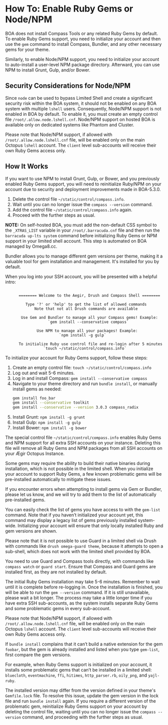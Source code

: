 # How To: Enable Ruby Gems or Node/NPM

BOA does not install Compass Tools or any related Ruby Gems by default. To enable Ruby Gems support, you need to initialize your account and then use the `gem` command to install Compass, Bundler, and any other necessary gems for your theme.

Similarly, to enable Node/NPM support, you need to initialize your account to auto-install a user-level NPM package directory. Afterward, you can use NPM to install Grunt, Gulp, and/or Bower.

## Security Considerations for Node/NPM

Since `node` can be used to bypass Limited Shell and create a significant security risk within the BOA system, it should not be enabled on any BOA system with multiple `lshell` users. Consequently, Node/NPM support is not enabled in BOA by default. To enable it, you must create an empty control file `/root/.allow.node.lshell.cnf`. Node/NPM support on hosted BOA is available only on dedicated systems like Phantom and Cluster.

Please note that Node/NPM support, if allowed with `/root/.allow.node.lshell.cnf` file, will be enabled only on the main Octopus `lshell` account. The `client` level sub-accounts will receive their own Ruby Gems access only.

## How It Works

If you want to use NPM to install Grunt, Gulp, or Bower, and you previously enabled Ruby Gems support, you will need to reinitialize Ruby/NPM on your account due to security and deployment improvements made in BOA-5.3.0.

1. Delete the control file `~/static/control/compass.info`.
2. Wait until you can no longer issue the `compass --version` command.
3. Add the control file `~/static/control/compass.info` again.
4. Proceed with the further steps as usual.

**NOTE:** On self-hosted BOA, you must add the non-default CSS symbol to the `_XTRAS_LIST` variable in your `/root/.barracuda.cnf` file and then run the `barracuda up-lts system` command before initializing Ruby Gems or NPM support in your limited shell account. This step is automated on BOA managed by Omega8.cc.

Bundler allows you to manage different gem versions per theme, making it a valuable tool for gem installation and management. It's installed for you by default.

When you log into your SSH account, you will be presented with a helpful intro:

```

      ======== Welcome to the Aegir, Drush and Compass Shell ========

         Type '?' or 'help' to get the list of allowed commands
             Note that not all Drush commands are available

       Use Gem and Bundler to manage all your Compass gems! Example:
                   `gem install --conservative compass`

              Use NPM to manage all your packages! Example:
                        `npm install -g gulp`

      To initialize Ruby use control file and re-login after 5 minutes
                 `touch ~/static/control/compass.info`

```

To initialize your account for Ruby Gems support, follow these steps:

1. Create an empty control file: `touch ~/static/control/compass.info`
2. Log out and wait 5-6 minutes.
3. Log in and install Compass: `gem install --conservative compass`
4. Navigate to your theme directory and run `bundle install`, or manually install gems as needed:
   ```sh
   gem install foo_bar
   gem install --conservative toolkit
   gem install --conservative --version 3.0.3 compass_radix
   ```
5. Install Grunt: `npm install -g grunt`
6. Install Gulp: `npm install -g gulp`
7. Install Bower: `npm install -g bower`

The special control file `~/static/control/compass.info` enables Ruby Gems and NPM support for all extra SSH accounts on your instance. Deleting this file will remove all Ruby Gems and NPM packages from all SSH accounts on your Ægir Octopus Instance.

Some gems may require the ability to build their native binaries during installation, which is not possible in the limited shell. When you initialize your account to support Ruby Gems, a few known problematic gems will be pre-installed automatically to mitigate these issues.

If you encounter errors when attempting to install gems via Gem or Bundler, please let us know, and we will try to add them to the list of automatically pre-installed gems.

You can easily check the list of gems you have access to with the `gem-list` command. Note that if you haven’t initialized your account yet, this command may display a legacy list of gems previously installed system-wide. Initializing your account will ensure that only locally installed Ruby and gem versions are shown.

Please note that it is not possible to use Guard in a limited shell via Drush with commands like `drush omega-guard theme`, because it attempts to open a sub-shell, which does not work with the limited shell provided by BOA.

You need to use Guard and Compass tools directly, with commands like `compass watch` or `guard start`. Ensure that Compass and Guard gems are installed first, as they are not installed by default.

The initial Ruby Gems installation may take 5-6 minutes. Remember to wait until it is complete before re-logging in. Once the installation is finished, you will be able to run the `gem --version` command. If it is still unavailable, please wait a bit longer. The process may take a little longer time if you have extra SSH sub-accounts, as the system installs separate Ruby Gems and some problematic gems in every sub-account.

Please note that Node/NPM support, if allowed with `/root/.allow.node.lshell.cnf` file, will be enabled only on the main Octopus `lshell` account. The `client` level sub-accounts will receive their own Ruby Gems access only.

If `bundle install` complains that it can’t build a native extension for the gem `foobar`, but the gem is already installed and listed when you type `gem-list`, first compare the gem versions.

For example, when Ruby Gems support is initialized on your account, it installs some problematic gems that can’t be installed in a limited shell: `bluecloth`, `eventmachine`, `ffi`, `hitimes`, `http_parser.rb`, `oily_png`, and `yajl-ruby`.

The installed version may differ from the version defined in your theme's `Gemfile.lock` file. To resolve this issue, update the gem version in the lock file and run `bundle install` again. If you require a different version of the problematic gem, reinitialize Ruby Gems support on your account by deleting the control file, waiting until you can no longer issue the `compass --version` command, and proceeding with the further steps as usual.
